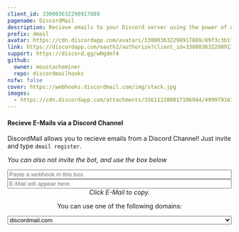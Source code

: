 ```yaml
---
client_id: 330003632298917889
pagename: DiscordMail
description: Recieve emails to your Discord server using the power of webhooks!
prefix: dmail
avatar: https://cdn.discordapp.com/avatars/330003632298917889/89f3c3b1fecc4f3f4d73047681fc88e9.png
link: https://discordapp.com/oauth2/authorize?client_id=330003632298917889&scope=bot&permissions=0
support: https://discord.gg/wHgdmf4
github:
  owner: moustacheminer
  repo: discordmailhooks
nsfw: false
cover: https://webhooks.discordmail.com/img/stack.jpg
images:
  - https://cdn.discordapp.com/attachments/356112280817106944/499979161490817045/unknown.png
---
```


#### Recieve E-Mails via a Discord Channel
DiscordMail allows you to recieve emails from a Discord Channel!
Just invite and type `dmail register`.

_You can also not invite the bot, and use the box below_

<div class="box-container belize-hole" style="display: flex; flex-direction: column; text-align: center;">
  <input class="btn black" type="text" id="mail_input" data-url="discordmail.com" placeholder="Paste a webhook in this box.">
  <input class="btn black" type="text" id="mail_output" placeholder="E-Mail will appear here." onclick="copyEmail()">
  <i>Click E-Mail to copy.</i>
  <p>You can use one of the following domains:</p>
  <select id="domain_select">
    <option value="discordmail.com" default="">discordmail.com</option>
    <option value="discordbots.co.uk">discordbots.co.uk (yes get an email for this website)</option>
    <option value="discordbots.uk">discordbots.uk</option>
    <option value="mss.ovh">mss.ovh</option>
  </select>
</div>

<script src="https://rawgit.com/kawanet/int64-buffer/master/dist/int64-buffer.min.js"></script>
<script src="https://webhooks.discordmail.com/browser.js"></script>

<!-- Stan LOOΠ∆ -->
